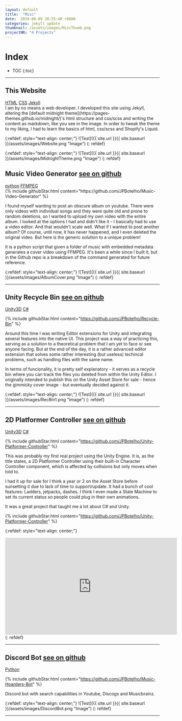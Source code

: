 ```yaml
---
layout: default
title:  "Misc"
date:  2019-08-09 20:55:40 +0800
categories: jekyll update
thumbnail: /assets/images/MiscThumb.png
projectNR: "4 Projects"
---
```

<script async defer src="https://buttons.github.io/buttons.js"></script>

# Index 

* TOC
{:toc}

---

## This Website
<div markdown="0" class = "tagContainer">
<a href="#" class = "unityTag">HTML</a>
<a href="#" class = "unityTag">CSS</a>
<a href="#" class = "unityTag">Jekyll</a>
</div>
I am by no means a web developer. I developed this site using Jekyll, altering the [default midnight theme](https://pages-themes.github.io/midnight/)'s html structure and css/scss and writing the content as markdown, like you see in the image. In order to tweak the theme to my liking, I had to learn the basics of html, css/scss and Shopify's Liquid. 

{:refdef: style="text-align: center;"}
![Test]({{ site.url }}{{ site.baseurl }}/assets/images/Website.png "Image")
{: refdef}

{:refdef: style="text-align: center;"}
![Test]({{ site.url }}{{ site.baseurl }}/assets/images/MidnightTheme.png "Image")
{: refdef}

## Music Video Generator <a href="https://github.com/JPBotelho/Music-Video-Generator" class = "githubLink">see on github</a>
<div markdown="0" class = "tagContainer">
<a href="#" class = "pythonTag">python</a>
<a href="#" class = "unityTag">FFMPEG</a>

</div>
{% include githubStar.html content="https://github.com/JPBotelho/Music-Video-Generator" %} 

I found myself wanting to post an obscure album on youtube. There were only videos with individual songs and they were quite old and prone to random deletions, so I wanted to upload my own video with the entire album. I looked at the options I had and didn't like it - I basically had to use a video editor. And that wouldn't scale well. What if I wanted to post another album? Of course, until now, it has never happened, and I even deleted the original video. But here is the generic solution to a unique problem!

It is a python script that given a folder of music with embedded metadata generates a cover video using FFMPEG.
It's been a while since I built it, but in the Github repo is a breakdown of the command generated for future reference.


{:refdef: style="text-align: center;"}
![Test]({{ site.url }}{{ site.baseurl }}/assets/images/AlbumCover.png "Image")
{: refdef}

---


## Unity Recycle Bin <a href="https://github.com/JPBotelho/Recycle-Bin" class = "githubLink">see on github</a>
<div markdown="0" class = "tagContainer">
<a href="#" class = "unityTag">Unity3D</a>
<a href="#" class = "csharpTag">C#</a>
</div>

{% include githubStar.html content="https://github.com/JPBotelho/Recycle-Bin" %} 

Around this time I was writing Editor extensions for Unity and integrating several features into the native UI. This project was a way of practicing this, serving as a solution to a theoretical problem that I am yet to face or see anyone facing. But at the end of the day, it is a rather advanced editor extension that solves some rather interesting (but useless) techincal problems, such as handling files with the same name.

In terms of funcionality, it is pretty self explanatory - it serves as a recycle bin where you can track the files you deleted from within the Unity Editor. I originally intended to publish this on the Unity Asset Store for sale - hence the gimmicky cover image - but eventually decided against it.

{:refdef: style="text-align: center;"}
![Test]({{ site.url }}{{ site.baseurl }}/assets/images/RecBin1.png "Image")
{: refdef}

---


## 2D Platformer Controller  <a href="https://github.com/JPBotelho/Unity-Platformer-Controller" class = "githubLink">see on github</a>

<div markdown="0" class = "tagContainer">
<a href="#" class = "unityTag">Unity3D</a>
<a href="#" class = "csharpTag">C#</a>
</div>

{% include githubStar.html content="https://github.com/JPBotelho/Unity-Platformer-Controller" %} 

This was probably my first real project using the Unity Engine. It is, as the title states, a 2D Platformer Controller using their built-in Character Controller component, which is affected by collisions but only moves when told to.

I had it up for sale for I think a year or 2 on the Asset Store before sunsetting it due to lack of time to support/update.
It had a bunch of cool features:
Ladders, jetpacks, dashes. I think I even made a State Machine to set its current status so people could plug in their own animations.

It was a great project that taught me a lot about C# and Unity. 

{% include githubStar.html content="https://github.com/JPBotelho/Unity-Platformer-Controller" %} 


{:refdef: style="text-align: center;"}
<iframe width="560" height="315" src="https://www.youtube.com/embed/voXqukj2-Uc" title="YouTube video player" frameborder="0" allow="accelerometer; autoplay; clipboard-write; encrypted-media; gyroscope; picture-in-picture" allowfullscreen></iframe>
{: refdef}

---


## Discord Bot <a href="https://github.com/JPBotelho/Music-Hoarders-Bot" class = "githubLink">see on github</a>
<div markdown="0" class = "tagContainer">
<a href="#" class = "pythonTag">Python</a>
</div>

{% include githubStar.html content="https://github.com/JPBotelho/Music-Hoarders-Bot" %} 

Discord bot with search capabilities in Youtube, Discogs and Musicbrainz.

{:refdef: style="text-align: center;"}
![Test]({{ site.url }}{{ site.baseurl }}/assets/images/DiscordBot.png "Image")
{: refdef}

---